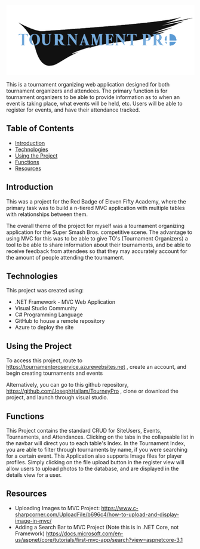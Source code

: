 ![TournamentPro Logo](TourneyPro/AssetsFolder/TournamentProTransparent.png)

This is a tournament organizing web application designed for both tournament organizers and attendees. The primary function is for tournament organizers to be able to provide information as to when an event is taking place, what events will be held, etc. Users will be able to register for events, and have their attendance tracked.

## Table of Contents
* [Introduction](#introduction)
* [Technologies](#Technologies)
* [Using the Project](#using)
* [Functions](#functions)
* [Resources](#resources)

## Introduction
This was a project for the Red Badge of Eleven Fifty Academy, where the primary task was to build a n-tiered MVC application with multiple tables with relationships between them.

The overall theme of the project for myself was a tournament organizing application for the Super Smash Bros. competitive scene. The advantage to using MVC for this was to be able to give TO's (Tournament Organizers) a tool to be able to share information about their tournaments, and be able to receive feedback from attendees so that they may accurately account for the amount of people attending the tournament.

## Technologies

This project was created using:
* .NET Framework - MVC Web Application
* Visual Studio Community
* C# Programming Language
* GitHub to house a remote repository
* Azure to deploy the site

## Using the Project
To access this project, route to https://tournamentproservice.azurewebsites.net , create an account, and begin creating tournaments and events

Alternatively, you can go to this github repository, https://github.com/JosephHallam/TourneyPro , clone or download the project, and launch through visual studio.

## Functions

This Project contains the standard CRUD for SiteUsers, Events, Tournaments, and Attendances. Clicking on the tabs in the collapsable list in the navbar will direct you to each table's Index. 
In the Tournament Index, you are able to filter through tournaments by name, if you were searching for a certain event.
This Application also supports Image files for player profiles. Simply clicking on the file upload button in the register view will allow users to upload photos to the database, and are displayed in the details view for a user.

## Resources
- Uploading Images to MVC Project: https://www.c-sharpcorner.com/UploadFile/b696c4/how-to-upload-and-display-image-in-mvc/
- Adding a Search Bar to MVC Project (Note this is in .NET Core, not Framework) https://docs.microsoft.com/en-us/aspnet/core/tutorials/first-mvc-app/search?view=aspnetcore-3.1
